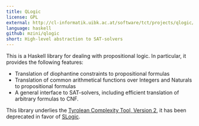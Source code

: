 ```yaml
---
title: QLogic
license: GPL
external: http://cl-informatik.uibk.ac.at/software/tct/projects/qlogic/
language: haskell
github: mzini/qlogic
short: High-level abstraction to SAT-solvers
---
```

This is a Haskell library for dealing with propositional logic. In particular, it provides the following features:

- Translation of diophantine constraints to propositional formulas
- Translation of common arithmetical functions over Integers and Naturals to propositional formulas
- A general interface to SAT-solvers, including efficient translation of arbitrary formulas to CNF.

This library underlies the [Tyrolean Complexity Tool, Version 2](http://cl-informatik.uibk.ac.at/software/tct), it has
been deprecated in favor of [SLogic](https://github.com/ComputationWithBoundedResources/slogic).